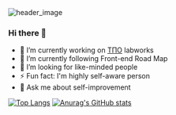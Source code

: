 <img src="https://github.com/I-delver-I/I-delver-I/assets/89275215/456bb146-4b11-4c87-b890-f4dd224ab442" alt="header_image">

### Hi there 👋

- 🔭 I’m currently working on [ТПО](https://github.com/I-delver-I/parallel-computing-technologies) labworks
-  🌱 I’m currently following Front-end Road Map
- 🤔 I’m looking for like-minded people
- ⚡ Fun fact: I'm highly self-aware person
- 💬 Ask me about self-improvement

[![Top Langs](https://github-readme-stats.vercel.app/api/top-langs/?username=i-delver-i&hide=shaderlab&exclude_repo=hello-world,prog_basics_2term&langs_count=6)](https://github.com/anuraghazra/github-readme-stats)
[![Anurag's GitHub stats](https://github-readme-stats.vercel.app/api?username=i-delver-i)](https://github.com/anuraghazra/github-readme-stats)

<!--
**I-delver-I/I-delver-I** is a ✨ _special_ ✨ repository because its `README.md` (this file) appears on your GitHub profile.

Here are some ideas to get you started:

- 🔭 I’m currently working on ...
- 🌱 I’m currently learning ...
- 👯 I’m looking to collaborate on ...
- 🤔 I’m looking for help with ...
- 💬 Ask me about ...
- 📫 How to reach me: ...
- 😄 Pronouns: ...
- ⚡ Fun fact: ...
-->

